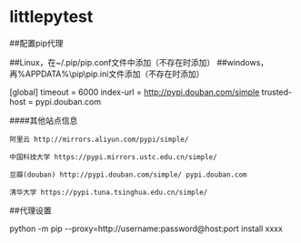 # littlepytest

##配置pip代理

##Linux，在~/.pip/pip.conf文件中添加（不存在时添加）
##windows，再%APPDATA%\pip\pip.ini文件添加（不存在时添加）

[global]
timeout = 6000
index-url = http://pypi.douban.com/simple
trusted-host = pypi.douban.com


####其他站点信息

    阿里云 http://mirrors.aliyun.com/pypi/simple/
    
    中国科技大学 https://pypi.mirrors.ustc.edu.cn/simple/
    
    豆瓣(douban) http://pypi.douban.com/simple/ pypi.douban.com
    
    清华大学 https://pypi.tuna.tsinghua.edu.cn/simple/


##代理设置

  python -m pip --proxy=http://username:password@host:port install xxxx
  
  

